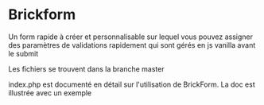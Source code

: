 # Brickform
Un form rapide à créer et personnalisable sur lequel vous pouvez assigner des paramètres de validations rapidement qui sont gérés en js vanilla avant le submit

Les fichiers se trouvent dans la branche master

index.php est documenté en détail sur l'utilisation de BrickForm. La doc est illustrée avec un exemple
